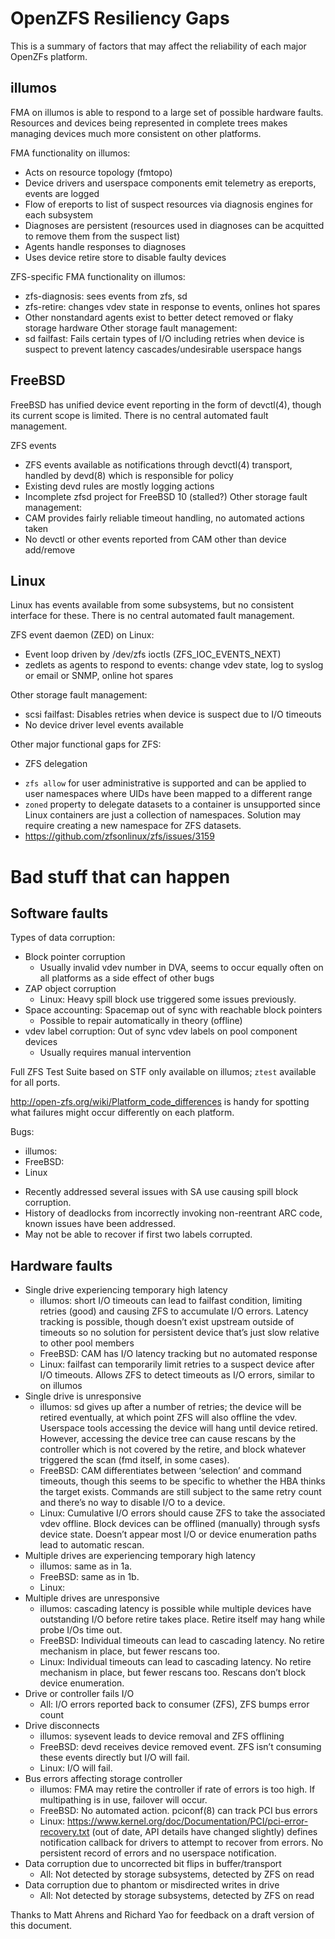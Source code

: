 # OpenZFS Resiliency Gaps

This is a summary of factors that may affect the reliability of each major OpenZFs platform.

## illumos
FMA on illumos is able to respond to a large set of possible hardware faults. Resources and devices being represented in complete trees makes managing devices much more consistent on other platforms.

FMA functionality on illumos:
* Acts on resource topology (fmtopo)
* Device drivers and userspace components emit telemetry as ereports, events are logged
* Flow of ereports to list of suspect resources via diagnosis engines for each subsystem
* Diagnoses are persistent (resources used in diagnoses can be acquitted to remove them from the suspect list)
* Agents handle responses to diagnoses
* Uses device retire store to disable faulty devices

ZFS-specific FMA functionality on illumos:
* zfs-diagnosis: sees events from zfs, sd
* zfs-retire: changes vdev state in response to events, onlines hot spares
* Other nonstandard agents exist to better detect removed or flaky storage hardware
Other storage fault management:
* sd failfast: Fails certain types of I/O including retries when device is suspect to prevent latency cascades/undesirable userspace hangs

## FreeBSD
FreeBSD has unified device event reporting in the form of devctl(4), though its current scope is limited. There is no central automated fault management.

ZFS events
* ZFS events available as notifications through devctl(4) transport, handled by devd(8) which is responsible for policy
* Existing devd rules are mostly logging actions
* Incomplete zfsd project for FreeBSD 10 (stalled?)
Other storage fault management:
* CAM provides fairly reliable timeout handling, no automated actions taken
* No devctl or other events reported from CAM other than device add/remove

## Linux
Linux has events available from some subsystems, but no consistent interface for these. There is no central automated fault management.

ZFS event daemon (ZED) on Linux:
* Event loop driven by /dev/zfs ioctls (ZFS_IOC_EVENTS_NEXT)
* zedlets as agents to respond to events: change vdev state, log to syslog or email or SNMP, online hot spares

Other storage fault management:
* scsi failfast: Disables retries when device is suspect due to I/O timeouts
* No device driver level events available

Other major functional gaps for ZFS:
* ZFS delegation
 - `zfs allow` for user administrative is supported and can be applied to user namespaces where UIDs have been mapped to a different range
 - `zoned` property to delegate datasets to a container is unsupported since Linux containers are just a collection of namespaces. Solution may require creating a new namespace for ZFS datasets.
  - https://github.com/zfsonlinux/zfs/issues/3159

# Bad stuff that can happen
## Software faults

Types of data corruption:
* Block pointer corruption
  - Usually invalid vdev number in DVA, seems to occur equally often on all platforms as a side effect of other bugs
* ZAP object corruption
  - Linux: Heavy spill block use triggered some issues previously.
* Space accounting: Spacemap out of sync with reachable block pointers
  - Possible to repair automatically in theory (offline)
* vdev label corruption: Out of sync vdev labels on pool component devices
  - Usually requires manual intervention

Full ZFS Test Suite based on STF only available on illumos; `ztest` available for all ports.

http://open-zfs.org/wiki/Platform_code_differences is handy for spotting what failures might occur differently on each platform.

Bugs:

* illumos:
* FreeBSD:
* Linux
 - Recently addressed several issues with SA use causing spill block corruption.
 - History of deadlocks from incorrectly invoking non-reentrant ARC code, known issues have been addressed.
 - May not be able to recover if first two labels corrupted.

## Hardware faults
* Single drive experiencing temporary high latency
  - illumos: short I/O timeouts can lead to failfast condition, limiting retries (good) and causing ZFS to accumulate I/O errors. Latency tracking is possible, though doesn’t exist upstream outside of timeouts so no solution for persistent device that’s just slow relative to other pool members
  - FreeBSD: CAM has I/O latency tracking but no automated response
  - Linux: failfast can temporarily limit retries to a suspect device after I/O timeouts. Allows ZFS to detect timeouts as I/O errors, similar to on illumos
* Single drive is unresponsive
  - illumos: sd gives up after a number of retries; the device will be retired eventually, at which point ZFS will also offline the vdev. Userspace tools accessing the device will hang until device retired. However, accessing the device tree can cause rescans by the controller which is not covered by the retire, and block whatever triggered the scan (fmd itself, in some cases).
  - FreeBSD: CAM differentiates between ‘selection’ and command timeouts, though this seems to be specific to whether the HBA thinks the target exists. Commands are still subject to the same retry count and there’s no way to disable I/O to a device. 
  - Linux: Cumulative I/O errors should cause ZFS to take the associated vdev offline. Block devices can be offlined (manually) through sysfs device state. Doesn’t appear most I/O or device enumeration paths lead to automatic rescan.
* Multiple drives are experiencing temporary high latency
  - illumos: same as in 1a.
  - FreeBSD: same as in 1b.
  - Linux:
* Multiple drives are unresponsive
  - illumos: cascading latency is possible while multiple devices have outstanding I/O before retire takes place. Retire itself may hang while probe I/Os time out.
  - FreeBSD: Individual timeouts can lead to cascading latency. No retire mechanism in place, but fewer rescans too.
  - Linux: Individual timeouts can lead to cascading latency. No retire mechanism in place, but fewer rescans too. Rescans don’t block device enumeration.
* Drive or controller fails I/O
  - All: I/O errors reported back to consumer (ZFS), ZFS bumps error count
* Drive disconnects
  - illumos: sysevent leads to device removal and ZFS offlining
  - FreeBSD: devd receives device removed event. ZFS isn’t consuming these events directly but I/O will fail.
  - Linux: I/O will fail.
* Bus errors affecting storage controller
  - illumos: FMA may retire the controller if rate of errors is too high. If multipathing is in use, failover will occur.
  - FreeBSD: No automated action. pciconf(8) can track PCI bus errors
  - Linux: https://www.kernel.org/doc/Documentation/PCI/pci-error-recovery.txt (out of date, API details have changed slightly) defines notification callback for drivers to attempt to recover from errors. No persistent record of errors and no userspace notification.
* Data corruption due to uncorrected bit flips in buffer/transport
  - All: Not detected by storage subsystems, detected by ZFS on read
* Data corruption due to phantom or misdirected writes in drive
  - All: Not detected by storage subsystems, detected by ZFS on read


Thanks to Matt Ahrens and Richard Yao for feedback on a draft version of this document.